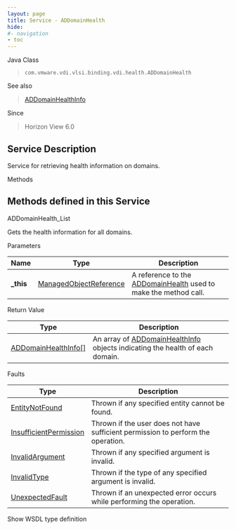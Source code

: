 ```yaml
---
layout: page
title: Service - ADDomainHealth
hide:
#- navigation
- toc
---
```








Java Class
> `com.vmware.vdi.vlsi.binding.vdi.health.ADDomainHealth`

See also
> [ADDomainHealthInfo](vdi.health.ADDomainHealth.ADDomainHealthInfo.md)

Since
> Horizon View 6.0





## Service Description

Service for retrieving health information on domains.

Methods

Methods defined in this Service
---
ADDomainHealth_List




Gets the health information for all domains.

Parameters

Name| Type| Description
---|---|---
**_this**| [ManagedObjectReference](vmodl.ManagedObjectReference.md)|  A reference to the [ADDomainHealth](vdi.health.ADDomainHealth.md) used to make the method call.



Return Value

Type |  Description
---|---
[ADDomainHealthInfo[]](vdi.health.ADDomainHealth.ADDomainHealthInfo.md)| An array of [ADDomainHealthInfo](vdi.health.ADDomainHealth.ADDomainHealthInfo.md) objects indicating the health of each domain.



Faults

Type |  Description
---|---
[EntityNotFound](vdi.fault.EntityNotFound.md)| Thrown if any specified entity cannot be found.
[InsufficientPermission](vdi.fault.InsufficientPermission.md)| Thrown if the user does not have sufficient permission to perform the operation.
[InvalidArgument](vdi.fault.InvalidArgument.md)| Thrown if any specified argument is invalid.
[InvalidType](vdi.fault.InvalidType.md)| Thrown if the type of any specified argument is invalid.
[UnexpectedFault](vdi.fault.UnexpectedFault.md)| Thrown if an unexpected error occurs while performing the operation.

Show WSDL type definition












 
